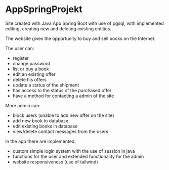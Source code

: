 # AppSpringProjekt
Site created with Java App Spring Boot with use of pgsql, with implemented editing, creating new and deleting existing entities.

The website gives the opportunity to buy and sell books on the Internet.

The user can: 
- register
- change password
- list or buy a book
- edit an existing offer
- delete his offers
- update a status of the shipment
- has access to the status of the purchased offer
- have a method for contacting a admin of the site

More admin can: 
- block users (unable to add new offer on the site)
- add new book to database
- edit existing books in database
- view/delete contact messages from the users

In the app there are implemented:
- custom simple login system with the use of session in java
- functions for the user and extended functionality for the admin
- website responsiveness (use of tailwind)
